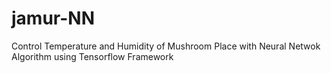 # jamur-NN
Control Temperature and Humidity of Mushroom Place with Neural Netwok Algorithm
using Tensorflow Framework
